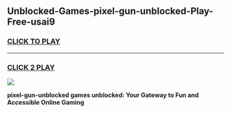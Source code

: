 
## Unblocked-Games-pixel-gun-unblocked-Play-Free-usai9
<h3>
<a href="https://premium76.site?title=pixel-gun-unblocked&ref=21A">CLICK TO PLAY</a></h3>
<hr>

<h3>
<a href="https://premium76.site?title=pixel-gun-unblocked&ref=21A">CLICK 2 PLAY</a>
  
</h3>

<a href="https://premium76.site?title=pixel-gun-unblocked&ref=21A"><img src="https://clearcache.store/games.png"></a>


**pixel-gun-unblocked games unblocked: Your Gateway to Fun and Accessible Online Gaming**
